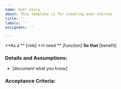 ```yaml
---
name: User story
about: This template is for creating user stories
title: ''
labels: ''
assignees: ''

---
```


**As a ** [role]
**I need ** [function] 
**So that** [benefit]

### Details and Assumptions:
* [document what you know]

### Acceptance Criteria:
